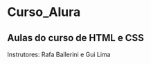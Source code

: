 # Curso_Alura
<h2>Aulas do curso de HTML e CSS</h2>

<p>
  Instrutores: Rafa Ballerini e Gui Lima
</p>
